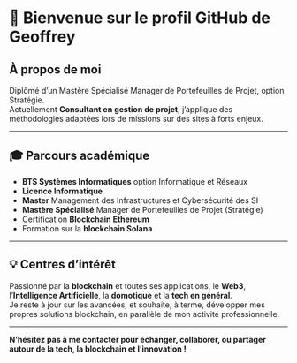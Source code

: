 # 👋 Bienvenue sur le profil GitHub de Geoffrey

## À propos de moi

Diplômé d’un Mastère Spécialisé Manager de Portefeuilles de Projet, option Stratégie.  
Actuellement **Consultant en gestion de projet**, j’applique des méthodologies adaptées lors de missions sur des sites à forts enjeux.

---

## 🎓 Parcours académique

- **BTS Systèmes Informatiques** option Informatique et Réseaux  
- **Licence Informatique**  
- **Master** Management des Infrastructures et Cybersécurité des SI  
- **Mastère Spécialisé** Manager de Portefeuilles de Projet (Stratégie)  
- Certification **Blockchain Ethereum**   
- Formation sur la **blockchain Solana**

---

## 💡 Centres d’intérêt

Passionné par la **blockchain** et toutes ses applications, le **Web3**, l’**Intelligence Artificielle**, la **domotique** et la **tech en général**.  
Je reste à jour sur les avancées, et souhaite, à terme, développer mes propres solutions blockchain, en parallèle de mon activité professionnelle.

---

**N’hésitez pas à me contacter pour échanger, collaborer, ou partager autour de la tech, la blockchain et l’innovation !**
